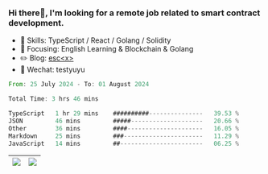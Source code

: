 ### Hi there👋, I'm looking for a remote job related to smart contract development.


- 🔨 Skills: TypeScript / React / Golang / Solidity
- 🎯 Focusing: English Learning & Blockchain & Golang
- ✏️ Blog: [esc\<x\>](https://escx.github.io)
- 💬 Wechat: testyuyu


<!--START_SECTION:waka-->

```rust
From: 25 July 2024 - To: 01 August 2024

Total Time: 3 hrs 46 mins

TypeScript   1 hr 29 mins    ##########---------------   39.53 %
JSON         46 mins         #####--------------------   20.66 %
Other        36 mins         ####---------------------   16.05 %
Markdown     25 mins         ###----------------------   11.29 %
JavaScript   14 mins         ##-----------------------   06.25 %
```

<!--END_SECTION:waka-->


| <img align="center" src="https://github-readme-stats.vercel.app/api/?username=escX&show_icons=true&theme=buefy&hide_border=true&card_width=500" /> | <img align="center" src="https://github-readme-stats.vercel.app/api/top-langs/?username=escX&layout=compact&theme=buefy&hide_border=true&card_width=500" /> |
| ------------- | ------------- |
